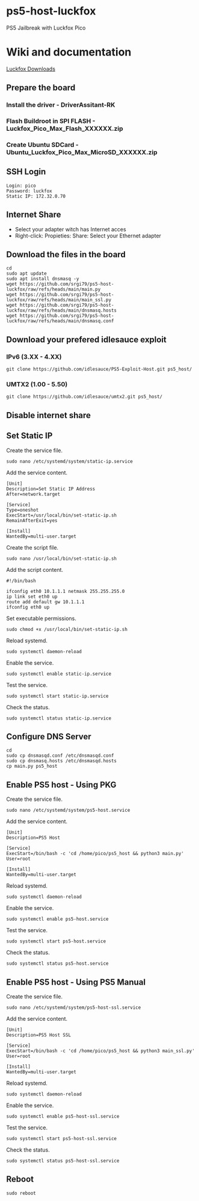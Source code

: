 # ps5-host-luckfox
PS5 Jailbreak with Luckfox Pico

# Wiki and documentation
[Luckfox Downloads](https://wiki.luckfox.com/Luckfox-Pico/Download)

## Prepare the board
### Install the driver - DriverAssitant-RK
### Flash Buildroot in SPI FLASH - Luckfox_Pico_Max_Flash_XXXXXX.zip
### Create Ubuntu SDCard - Ubuntu_Luckfox_Pico_Max_MicroSD_XXXXXX.zip

## SSH Login
```
Login: pico
Password: luckfox
Static IP: 172.32.0.70
```

## Internet Share
- Select your adapter witch has Internet acces
- Right-click: Propieties: Share: Select your Ethernet adapter

## Download the files in the board
```
cd
sudo apt update
sudo apt install dnsmasq -y
wget https://github.com/srgi79/ps5-host-luckfox/raw/refs/heads/main/main.py
wget https://github.com/srgi79/ps5-host-luckfox/raw/refs/heads/main/main_ssl.py
wget https://github.com/srgi79/ps5-host-luckfox/raw/refs/heads/main/dnsmasq.hosts
wget https://github.com/srgi79/ps5-host-luckfox/raw/refs/heads/main/dnsmasq.conf
```

## Download your prefered idlesauce exploit
### IPv6 (3.XX - 4.XX)
```
git clone https://github.com/idlesauce/PS5-Exploit-Host.git ps5_host/
```
### UMTX2 (1.00 - 5.50)
```
git clone https://github.com/idlesauce/umtx2.git ps5_host/
```

## Disable internet share

## Set Static IP

Create the service file.
```
sudo nano /etc/systemd/system/static-ip.service
```

Add the service content.
```
[Unit]
Description=Set Static IP Address
After=network.target

[Service]
Type=oneshot
ExecStart=/usr/local/bin/set-static-ip.sh
RemainAfterExit=yes

[Install]
WantedBy=multi-user.target
```

Create the script file.
```
sudo nano /usr/local/bin/set-static-ip.sh
```

Add the script content.
```
#!/bin/bash

ifconfig eth0 10.1.1.1 netmask 255.255.255.0
ip link set eth0 up
route add default gw 10.1.1.1
ifconfig eth0 up 
```

Set executable permissions.
```
sudo chmod +x /usr/local/bin/set-static-ip.sh
```

Reload systemd.
```
sudo systemctl daemon-reload
```

Enable the service.
```
sudo systemctl enable static-ip.service
```

Test the service.
```
sudo systemctl start static-ip.service
```

Check the status.
```
sudo systemctl status static-ip.service
```

## Configure DNS Server
```
cd
sudo cp dnsmasqd.conf /etc/dnsmasqd.conf
sudo cp dnsmasq.hosts /etc/dnsmasqd.hosts
cp main.py ps5_host
```

## Enable PS5 host - Using PKG
Create the service file.
```
sudo nano /etc/systemd/system/ps5-host.service
```
Add the service content.
```
[Unit]
Description=PS5 Host

[Service]
ExecStart=/bin/bash -c 'cd /home/pico/ps5_host && python3 main.py'
User=root

[Install]
WantedBy=multi-user.target
```

Reload systemd.
```
sudo systemctl daemon-reload
```

Enable the service.
```
sudo systemctl enable ps5-host.service
```

Test the service.
```
sudo systemctl start ps5-host.service
```

Check the status.
```
sudo systemctl status ps5-host.service
```
## Enable PS5 host - Using PS5 Manual
Create the service file.
```
sudo nano /etc/systemd/system/ps5-host-ssl.service
```
Add the service content.
```
[Unit]
Description=PS5 Host SSL

[Service]
ExecStart=/bin/bash -c 'cd /home/pico/ps5_host && python3 main_ssl.py'
User=root

[Install]
WantedBy=multi-user.target
```

Reload systemd.
```
sudo systemctl daemon-reload
```

Enable the service.
```
sudo systemctl enable ps5-host-ssl.service
```

Test the service.
```
sudo systemctl start ps5-host-ssl.service
```

Check the status.
```
sudo systemctl status ps5-host-ssl.service
```

## Reboot
```
sudo reboot
```
